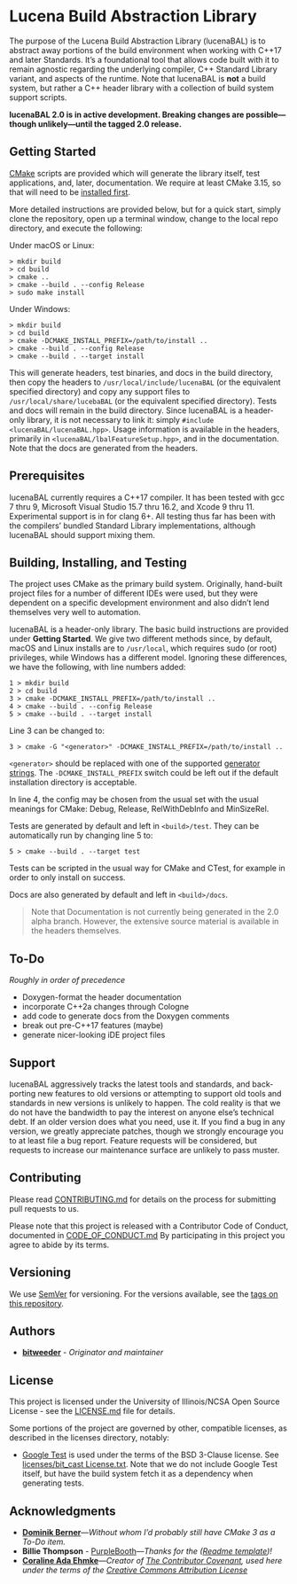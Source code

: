
# Lucena Build Abstraction Library

The purpose of the Lucena Build Abstraction Library (lucenaBAL) is to abstract away portions of the build environment when working with C++17 and later Standards. It’s a foundational tool that allows code built with it to remain agnostic regarding the underlying compiler, C++ Standard Library variant, and aspects of the runtime. Note that lucenaBAL is **not** a build system, but rather a C++ header library with a collection of build system support scripts.

**lucenaBAL 2.0 is in active development. Breaking changes are possible—though unlikely—until the tagged 2.0 release.**

## Getting Started

[CMake](https://cmake.org/) scripts are provided which will generate the library itself, test applications, and, later, documentation. We require at least CMake 3.15, so that will need to be [installed first](https://cmake.org/download/).

More detailed instructions are provided below, but for a quick start, simply clone the repository, open up a terminal window, change to the local repo directory, and execute the following:

Under macOS or Linux:

    > mkdir build
    > cd build
    > cmake ..
    > cmake --build . --config Release
    > sudo make install

Under Windows:

    > mkdir build
    > cd build
    > cmake -DCMAKE_INSTALL_PREFIX=/path/to/install ..
    > cmake --build . --config Release
    > cmake --build . --target install

This will generate headers, test binaries, and docs in the build directory, then copy the headers  to `/usr/local/include/lucenaBAL` (or the equivalent specified directory) and copy any support files to `/usr/local/share/lucebaBAL` (or the equivalent specified directory). Tests and docs will remain in the build directory. Since lucenaBAL is a header-only library, it is not necessary to link it: simply `#include <lucenaBAL/lucenaBAL.hpp>`. Usage information is available in the headers, primarily in `<lucenaBAL/lbalFeatureSetup.hpp>`, and in the documentation. Note that the docs are generated from the headers.

## Prerequisites

lucenaBAL currently requires a C++17 compiler. It has been tested with gcc 7 thru 9, Microsoft Visual Studio 15.7 thru 16.2, and Xcode 9 thru 11. Experimental support is in for clang 6+. All testing thus far has been with the compilers’ bundled Standard Library implementations, although lucenaBAL should support mixing them.

## Building, Installing, and Testing

The project uses CMake as the primary build system. Originally, hand-built project files for a number of different IDEs were used, but they were dependent on a specific development environment and also didn’t lend themselves very well to automation.

lucenaBAL is a header-only library. The basic build instructions are provided under **Getting Started**.  We give two different methods since, by default, macOS and Linux installs are to `/usr/local`, which requires sudo (or root) privileges, while Windows has a different model. Ignoring these differences, we have the following, with line numbers added:

    1 > mkdir build
    2 > cd build
    3 > cmake -DCMAKE_INSTALL_PREFIX=/path/to/install ..
    4 > cmake --build . --config Release
    5 > cmake --build . --target install

Line 3 can be changed to:

    3 > cmake -G "<generator>" -DCMAKE_INSTALL_PREFIX=/path/to/install ..

`<generator>` should be replaced with one of the supported [generator strings](https://cmake.org/cmake/help/latest/manual/cmake-generators.7.html). The `-DCMAKE_INSTALL_PREFIX` switch could be left out if the default installation directory is acceptable.

In line 4, the config may be chosen from the usual set with the usual meanings for CMake: Debug, Release, RelWithDebInfo and MinSizeRel.

Tests are generated by default and left in `<build>/test`. They can be automatically run by changing line 5 to:

    5 > cmake --build . --target test

Tests can be scripted in the usual way for CMake and CTest, for example in order to only install on success.

Docs are also generated by default and left in `<build>/docs`.
> Note that Documentation is not currently being generated in the 2.0 alpha branch. However, the extensive source material is available in the headers themselves.

## To-Do
_Roughly in order of precedence_
- Doxygen-format the header documentation
- incorporate C++2a changes through Cologne
- add code to generate docs from the Doxygen comments
- break out pre-C++17 features (maybe)
- generate nicer-looking iDE project files

## Support

lucenaBAL aggressively tracks the latest tools and standards, and back-porting new features to old versions or attempting to support old tools and standards in new versions is unlikely to happen. The cold reality is that we do not have the bandwidth to pay the interest on anyone else’s technical debt. If an older version does what you need, use it. If you find a bug in any version, we greatly appreciate patches, though we strongly encourage you to at least file a bug report. Feature requests will be considered, but requests to increase our maintenance surface are unlikely to pass muster.

## Contributing

Please read [CONTRIBUTING.md](./CONTRIBUTING.md) for details on the process for submitting pull requests to us.

Please note that this project is released with a Contributor Code of Conduct, documented in [CODE_OF_CONDUCT.md](./CODE_OF_CONDUCT.md) By participating in this project you agree to abide by its terms.

## Versioning

We use [SemVer](https://semver.org/) for versioning. For the versions available, see the [tags on this repository](https://github.com/bitweeder/lucenaBAL/tags).

## Authors

-   [**bitweeder**](https://bitweeder.com/) - _Originator and maintainer_

## License

This project is licensed under the University of Illinois/NCSA Open Source License - see the [LICENSE.md](./LICENSE.md) file for details.

Some portions of the project are governed by other, compatible licenses, as described in the licenses directory, notably:

- [Google Test](https://github.com/google/googletest) is used under the terms of the BSD 3-Clause license. See [licenses/bit_cast License.txt](./licenses/bit_cast%20License.txt). Note that we do not include Google Test itself, but have the build system fetch it as a dependency when generating tests.

## Acknowledgments

- **[Dominik Berner](http://dominikberner.ch/)**—_Without whom I’d probably still have CMake 3 as a To-Do item._
- **Billie Thompson** - [PurpleBooth](https://github.com/PurpleBooth)—_Thanks for the ([Readme template](https://gist.github.com/PurpleBooth/109311bb0361f32d87a2))!_
- **[Coraline Ada Ehmke](http://where.coraline.codes/ "Coraline Ada Ehmke")**—_Creator of [The Contributor Covenant](https://www.contributor-covenant.org/), used here under the terms of the [Creative Commons Attribution License](https://github.com/ContributorCovenant/contributor_covenant/blob/master/LICENSE.md)_
